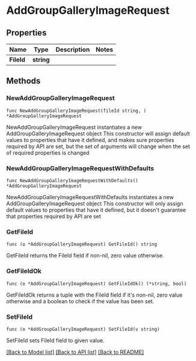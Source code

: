 # AddGroupGalleryImageRequest

## Properties

Name | Type | Description | Notes
------------ | ------------- | ------------- | -------------
**FileId** | **string** |  | 

## Methods

### NewAddGroupGalleryImageRequest

`func NewAddGroupGalleryImageRequest(fileId string, ) *AddGroupGalleryImageRequest`

NewAddGroupGalleryImageRequest instantiates a new AddGroupGalleryImageRequest object
This constructor will assign default values to properties that have it defined,
and makes sure properties required by API are set, but the set of arguments
will change when the set of required properties is changed

### NewAddGroupGalleryImageRequestWithDefaults

`func NewAddGroupGalleryImageRequestWithDefaults() *AddGroupGalleryImageRequest`

NewAddGroupGalleryImageRequestWithDefaults instantiates a new AddGroupGalleryImageRequest object
This constructor will only assign default values to properties that have it defined,
but it doesn't guarantee that properties required by API are set

### GetFileId

`func (o *AddGroupGalleryImageRequest) GetFileId() string`

GetFileId returns the FileId field if non-nil, zero value otherwise.

### GetFileIdOk

`func (o *AddGroupGalleryImageRequest) GetFileIdOk() (*string, bool)`

GetFileIdOk returns a tuple with the FileId field if it's non-nil, zero value otherwise
and a boolean to check if the value has been set.

### SetFileId

`func (o *AddGroupGalleryImageRequest) SetFileId(v string)`

SetFileId sets FileId field to given value.



[[Back to Model list]](../README.md#documentation-for-models) [[Back to API list]](../README.md#documentation-for-api-endpoints) [[Back to README]](../README.md)


